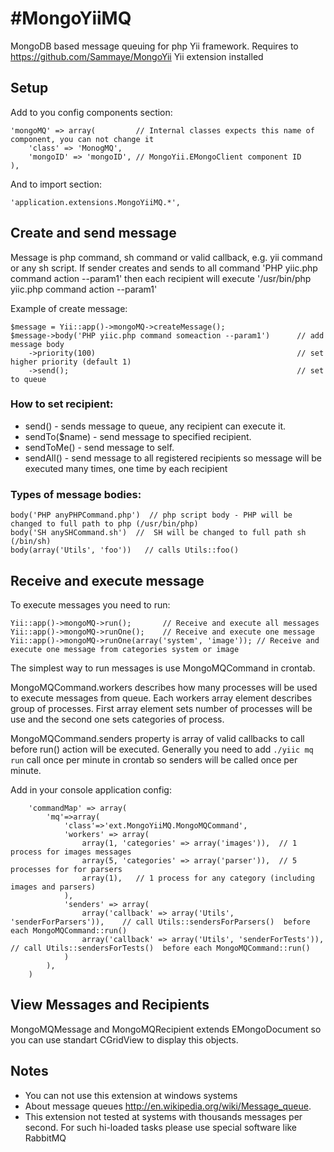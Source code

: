 #MongoYiiMQ
==========

MongoDB based message queuing for php Yii framework.
Requires to https://github.com/Sammaye/MongoYii Yii extension installed

## Setup

Add to you config components section:

	'mongoMQ' => array(			// Internal classes expects this name of component, you can not change it
		'class' => 'MonogMQ',
		'mongoID' => 'mongoID', // MongoYii.EMongoClient component ID
	),

And to import section:

	'application.extensions.MongoYiiMQ.*',

## Create and send message

Message is php command, sh command or valid callback, e.g. yii command or any sh script. If sender creates and sends to all command 'PHP yiic.php command action --param1'
then each recipient will execute '/usr/bin/php yiic.php command action --param1'

Example of create message:

    $message = Yii::app()->mongoMQ->createMessage();
    $message->body('PHP yiic.php command someaction --param1')      // add message body
        ->priority(100)                                             // set higher priority (default 1)
        ->send();                                                   // set to queue

### How to set recipient:

- send() - sends message to queue, any recipient can execute it.
- sendTo($name) - send message to specified recipient.
- sendToMe() - send message to self.
- sendAll() - send message to all registered recipients so message will be executed many times, one time by each recipient

### Types of message bodies:

    body('PHP anyPHPCommand.php')  // php script body - PHP will be changed to full path to php (/usr/bin/php)
    body('SH anySHCommand.sh')  //  SH will be changed to full path sh (/bin/sh)
    body(array('Utils', 'foo'))   // calls Utils::foo()

## Receive and execute message

To execute messages you need to run:

    Yii::app()->mongoMQ->run();       // Receive and execute all messages
    Yii::app()->mongoMQ->runOne();    // Receive and execute one message
    Yii::app()->mongoMQ->runOne(array('system', 'image')); // Receive and execute one message from categories system or image

The simplest way to run messages is use MongoMQCommand in crontab.

MongoMQCommand.workers describes how many processes will
be used to execute messages from queue. Each workers array element describes group of processes.
First array element sets number of processes will be use and the second one sets categories of process.

MongoMQCommand.senders property is array of valid callbacks to call before run() action will be executed. Generally
you need to add `./yiic mq run` call once per minute in crontab so senders will be called once per minute.

Add in your console application config:

		'commandMap' => array(
			'mq'=>array(
				'class'=>'ext.MongoYiiMQ.MongoMQCommand',
				'workers' => array(
					array(1, 'categories' => array('images')),  // 1 process for images messages
					array(5, 'categories' => array('parser')),  // 5 processes for for parsers
					array(1),   // 1 process for any category (including images and parsers)
				),
				'senders' => array(
					array('callback' => array('Utils', 'senderForParsers')),    // call Utils::sendersForParsers()  before each MongoMQCommand::run()
					array('callback' => array('Utils', 'senderForTests')),      // call Utils::sendersForTests()  before each MongoMQCommand::run()
				)
			),
		)

## View Messages and Recipients

MongoMQMessage and MongoMQRecipient extends EMongoDocument so you can use standart CGridView to display this objects.

## Notes
- You can not use this extension at windows systems
- About message queues http://en.wikipedia.org/wiki/Message_queue.
- This extension not tested at systems with thousands messages per second. For such hi-loaded tasks please use special software like RabbitMQ


